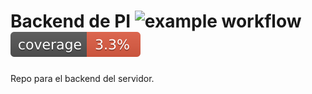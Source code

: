 # Backend de PI ![example workflow](https://github.com/PI-Navarro-Pinero/back-end/actions/workflows/maven.yml/badge.svg) ![Coverage](.github/badges/jacoco.svg)

Repo para el backend del servidor.
